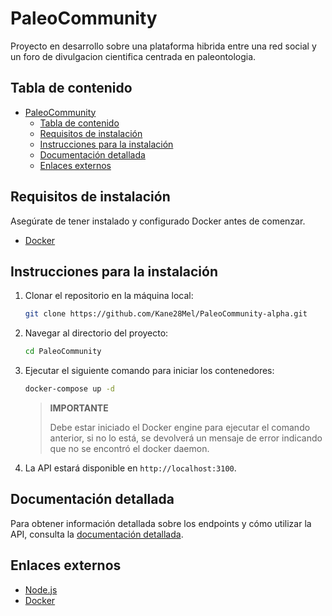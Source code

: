 # PaleoCommunity

Proyecto en desarrollo sobre una plataforma hibrida entre una red social y un foro de divulgacion cientifica
centrada en paleontologia.

## Tabla de contenido

- [PaleoCommunity](#api-restful-con-nodejs)
  - [Tabla de contenido](#tabla-de-contenido)
  - [Requisitos de instalación](#requisitos-de-instalación)
  - [Instrucciones para la instalación](#instrucciones-para-la-instalación)
  - [Documentación detallada](#documentación-detallada)
  - [Enlaces externos](#enlaces-externos)

## Requisitos de instalación

Asegúrate de tener instalado y configurado Docker antes de comenzar.

- [Docker](https://www.docker.com)

## Instrucciones para la instalación

1. Clonar el repositorio en la máquina local:
   
   ```sh
   git clone https://github.com/Kane28Mel/PaleoCommunity-alpha.git
   ```

2. Navegar al directorio del proyecto:
   
   ```sh
   cd PaleoCommunity
   ```

3. Ejecutar el siguiente comando para iniciar los contenedores:

    ```sh
    docker-compose up -d
    ```

    > **IMPORTANTE**
    >
    > Debe estar iniciado el Docker engine para ejecutar el comando anterior,
    > si no lo está, se devolverá un mensaje de error indicando que no se
    > encontró el docker daemon.

4. La API estará disponible en `http://localhost:3100`.

## Documentación detallada

Para obtener información detallada sobre los endpoints y cómo utilizar la API,
consulta la [documentación detallada](./docs/README.md).

## Enlaces externos

- [Node.js](https://www.nodejs.org)
- [Docker](https://www.docker.com)